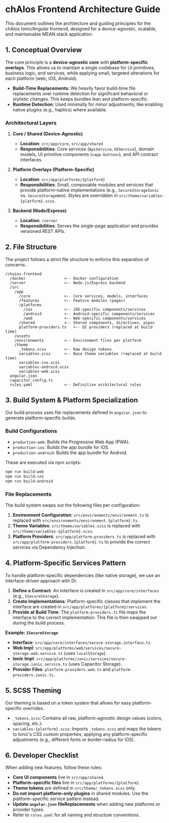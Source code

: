 # chAIos Frontend Architecture Guide

This document outlines the architecture and guiding principles for the chAIos Ionic/Angular frontend, designed for a device-agnostic, scalable, and maintainable MEAN stack application.

## 1. Conceptual Overview

The core principle is a **device-agnostic core** with **platform-specific overlays**. This allows us to maintain a single codebase for UI primitives, business logic, and services, while applying small, targeted alterations for each platform (web, iOS, Android).

-   **Build-Time Replacements**: We heavily favor build-time file replacements over runtime detection for significant behavioral or stylistic changes. This keeps bundles lean and platform-specific.
-   **Runtime Detection**: Used minimally for minor adjustments, like enabling native plugins (e.g., haptics) where available.

### Architectural Layers

1.  **Core / Shared (Device-Agnostic)**
    -   **Location**: `src/app/core`, `src/app/shared`
    -   **Responsibilities**: Core services (`ApiService`, `UXService`), domain models, UI primitive components (`<app-button>`), and API contract interfaces.

2.  **Platform Overlays (Platform-Specific)**
    -   **Location**: `src/app/platforms/{platform}`
    -   **Responsibilities**: Small, composable modules and services that provide platform-native implementations (e.g., `SecureStorageIonic` vs. `SecureStorageWeb`). Styles are overridden in `src/theme/variables-{platform}.scss`.

3.  **Backend (Node/Express)**
    -   **Location**: `/server`
    -   **Responsibilities**: Serves the single-page application and provides versioned REST APIs.

## 2. File Structure

The project follows a strict file structure to enforce this separation of concerns.

```
/chaios-frontend
  /docker                 <-- Docker configuration
  /server                 <-- Node.js/Express backend
  /src
    /app
      /core               <-- Core services, models, interfaces
      /features           <-- Feature modules (pages)
      /platforms
        /ios              <-- iOS-specific components/services
        /android          <-- Android-specific components/services
        /web              <-- Web-specific components/services
      /shared             <-- Shared components, directives, pipes
      platform-providers.ts   <-- DI providers (replaced at build time)
    /assets
    /environments         <-- Environment files per platform
    /theme
      _tokens.scss        <-- Raw design tokens
      variables.scss      <-- Base theme variables (replaced at build time)
      variables-ios.scss
      variables-android.scss
      variables-web.scss
  angular.json
  capacitor.config.ts
  rules.yaml              <-- Definitive architectural rules
```

## 3. Build System & Platform Specialization

Our build process uses file replacements defined in `angular.json` to generate platform-specific builds.

### Build Configurations

-   `production-web`: Builds the Progressive Web App (PWA).
-   `production-ios`: Builds the app bundle for iOS.
-   `production-android`: Builds the app bundle for Android.

These are executed via npm scripts:

```bash
npm run build:web
npm run build:ios
npm run build:android
```

### File Replacements

The build system swaps out the following files per configuration:

1.  **Environment Configuration**: `src/environments/environment.ts` is replaced with `src/environments/environment.{platform}.ts`.
2.  **Theme Variables**: `src/theme/variables.scss` is replaced with `src/theme/variables-{platform}.scss`.
3.  **Platform Providers**: `src/app/platform-providers.ts` is replaced with `src/app/platform-providers.{platform}.ts` to provide the correct services via Dependency Injection.

## 4. Platform-Specific Services Pattern

To handle platform-specific dependencies (like native storage), we use an interface-driven approach with DI.

1.  **Define a Contract**: An interface is created in `src/app/core/interfaces` (e.g., `ISecureStorage`).
2.  **Create Implementations**: Platform-specific classes that implement the interface are created in `src/app/platforms/{platform}/services`.
3.  **Provide at Build Time**: The `platform-providers.ts` file maps the interface to the correct implementation. This file is then swapped out during the build process.

**Example: `ISecureStorage`**
-   **Interface**: `src/app/core/interfaces/secure-storage.interface.ts`
-   **Web Impl**: `src/app/platforms/web/services/secure-storage.web.service.ts` (uses `localStorage`).
-   **Ionic Impl**: `src/app/platforms/ionic/services/secure-storage.ionic.service.ts` (uses Capacitor Storage).
-   **Provider Files**: `platform-providers.web.ts` and `platform-providers.ionic.ts`.

## 5. SCSS Theming

Our theming is based on a token system that allows for easy platform-specific overrides.

-   `_tokens.scss`: Contains all raw, platform-agnostic design values (colors, spacing, etc.).
-   `variables-{platform}.scss`: Imports `_tokens.scss` and maps the tokens to Ionic's CSS custom properties, applying any platform-specific adjustments (e.g., different fonts or border-radius for iOS).

## 6. Developer Checklist

When adding new features, follow these rules:

-   **Core UI components** live in `src/app/shared`.
-   **Platform-specific files** live in `src/app/platforms/{platform}`.
-   **Theme tokens** are defined in `src/theme/_tokens.scss` only.
-   **Do not import platform-only plugins** in shared modules. Use the platform-specific service pattern instead.
-   **Update `angular.json` fileReplacements** when adding new platforms or provider types.
-   Refer to `rules.yaml` for all naming and structure conventions.

